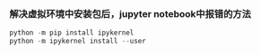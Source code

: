 ### 解决虚拟环境中安装包后，jupyter notebook中报错的方法

```python
python -m pip install ipykernel
python -m ipykernel install --user
```

